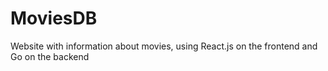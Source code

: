 # MoviesDB
Website with information about movies, using React.js on the frontend and Go on the backend
